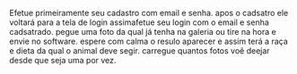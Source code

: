 Efetue primeiramente seu cadastro com email e senha.
apos o cadsatro ele voltará para a tela de login assimafetue seu login com o email e senha cadsatrado.
pegue uma foto da qual já tenha na galeria ou tire na hora e envie no software.
espere com calma o resulo aparecer e assim terá a raça e dieta da qual o animal deve segir.
carregue quantos fotos voê deejar desde que seja uma por vez.
